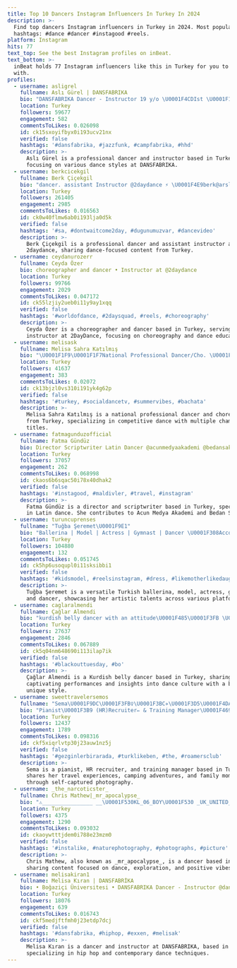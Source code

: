 ```yaml
---
title: Top 10 Dancers Instagram Influencers In Turkey In 2024
description: >-
  Find top dancers Instagram influencers in Turkey in 2024. Most popular
  hashtags: #dance #dancer #instagood #reels.
platform: Instagram
hits: 77
text_top: See the best Instagram profiles on inBeat.
text_bottom: >-
  inBeat holds 77 Instagram influencers like this in Turkey for you to connect
  with.
profiles:
  - username: asligrel
    fullname: Aslı Gürel | DANSFABRIKA
    bio: "DANSFABRIKA Dancer - Instructor 19 y/o \U0001F4CDIst \U0001F1F9\U0001F1F7 @dansfabrika For booking : info@castfabrika.com"
    location: Turkey
    followers: 59677
    engagement: 582
    commentsToLikes: 0.026098
    id: ck15sxoyifbyx0i193ucv21nx
    verified: false
    hashtags: '#dansfabrika, #jazzfunk, #campfabrika, #hhd'
    description: >-
      Aslı Gürel is a professional dancer and instructor based in Turkey,
      focusing on various dance styles at DANSFABRIKA.
  - username: berkcicekgil
    fullname: Berk Çiçekgil
    bio: "dancer. assistant Instructor @2daydance ⚡️ \U0001F4E9berk@arslantas.co Official Account"
    location: Turkey
    followers: 261405
    engagement: 2985
    commentsToLikes: 0.016563
    id: ck0w40flmw6ab0i193lja0d5k
    verified: false
    hashtags: '#sa, #dontwaitcome2day, #dugunumuzvar, #dancevideo'
    description: >-
      Berk Çiçekgil is a professional dancer and assistant instructor at
      2daydance, sharing dance-focused content from Turkey.
  - username: ceydanurozerr
    fullname: Ceyda Özer
    bio: choreographer and dancer • Instructor at @2daydance
    location: Turkey
    followers: 99766
    engagement: 2029
    commentsToLikes: 0.047172
    id: ck55lzjiy2ueb0i11y9ay1xqq
    verified: false
    hashtags: '#worldofdance, #2daysquad, #reels, #choreography'
    description: >-
      Ceyda Özer is a choreographer and dancer based in Turkey, serving as an
      instructor at 2DayDance, focusing on choreography and dance education.
  - username: melisask
    fullname: Melisa Sahra Katılmış
    bio: "\U0001F1F9\U0001F1F7National Professional Dancer/Cho. \U0001F48C mellysask@gmail.com \U0001F3C6 World Championships 1. (5) \U0001F31F4 Times Turkey Champions (1.) @senoritabymelisask \U0001F48E"
    location: Turkey
    followers: 41637
    engagement: 383
    commentsToLikes: 0.02072
    id: ck13bjzl0vs310i191yk4g62p
    verified: false
    hashtags: '#turkey, #socialdancetv, #summervibes, #bachata'
    description: >-
      Melisa Sahra Katılmış is a national professional dancer and choreographer
      from Turkey, specializing in competitive dance with multiple championship
      titles.
  - username: fatmagunduzofficial
    fullname: Fatma Gündüz
    bio: Director Scriptwriter Latin Dancer @acunmedyaakademi @bedansakademi
    location: Turkey
    followers: 37057
    engagement: 262
    commentsToLikes: 0.068998
    id: ckaos6b6sqac50i78x40dhak2
    verified: false
    hashtags: '#instagood, #maldivler, #travel, #instagram'
    description: >-
      Fatma Gündüz is a director and scriptwriter based in Turkey, specializing
      in Latin dance. She contributes to Acun Medya Akademi and Bedan Sakademi.
  - username: turuncuprenses
    fullname: "Tuğba Şeremet\U0001F9E1"
    bio: "Ballerina | Model | Actress | Gymnast | Dancer \U0001F308Account managed by family @tubaseremet \U0001F48Ctugbamelis@gmail.com"
    location: Turkey
    followers: 104880
    engagement: 132
    commentsToLikes: 0.051745
    id: ck5hp6usoqupl0i11sksibbi1
    verified: false
    hashtags: '#kidsmodel, #reelsinstagram, #dress, #likemotherlikedaughter'
    description: >-
      Tuğba Şeremet is a versatile Turkish ballerina, model, actress, gymnast,
      and dancer, showcasing her artistic talents across various platforms.
  - username: caglaralmendi
    fullname: Çağlar Almendi
    bio: "kurdish belly dancer with an attitude\U0001F485\U0001F3FB \U0001F940\U0001F4FF\U0001F6AC@almendiatelier"
    location: Turkey
    followers: 27637
    engagement: 2846
    commentsToLikes: 0.067889
    id: ck5q04nm648690i113ilap7ik
    verified: false
    hashtags: '#blackouttuesday, #bo'
    description: >-
      Çağlar Almendi is a Kurdish belly dancer based in Turkey, sharing
      captivating performances and insights into dance culture with a bold and
      unique style.
  - username: sweettravelersemos
    fullname: "Sema\U0001F9DC\U0001F3FB‍♀️\U0001F3BC✈️\U0001F3D5\U0001F4DA\U0001F4DD\U0001F49C"
    bio: "Pianist\U0001F3B9 (HR)Recruiter✏️ & Training Manager\U0001F469\U0001F3FB‍\U0001F3EB Traveler✈️ Camper\U0001F3D5 Sirtaki dancer\U0001F483\U0001F3FB Mother\U0001F469‍\U0001F467\U0001F63B (All) photos are taken by me\U0001F4F8❣️"
    location: Turkey
    followers: 12437
    engagement: 1789
    commentsToLikes: 0.098316
    id: ckf5xiqrlvtp30j23auw1nz5j
    verified: false
    hashtags: '#gezginlerbirarada, #turklikeben, #the, #roamersclub'
    description: >-
      Sema is a pianist, HR recruiter, and training manager based in Turkey. She
      shares her travel experiences, camping adventures, and family moments
      through self-captured photography.
  - username: _the_narcoticster_
    fullname: Chris Mathew|_mr_apocalypse_
    bio: "⚠️________________ __\U0001F530KL_06_BOY\U0001F530 _UK_UNITED_KATTAPPANA_❎ _ Explore_thé-\U0001F30D _ Vibe_moods _keep_smile __✌\U0001F3FB\U0001F49F\U0001F3B6__ _DANCER_ @db_ninety_six ________________⚠️"
    location: Turkey
    followers: 4375
    engagement: 1290
    commentsToLikes: 0.093032
    id: ckaoywtttjdem0i788e23mzm0
    verified: false
    hashtags: '#instalike, #naturephotography, #photographs, #picture'
    description: >-
      Chris Mathew, also known as _mr_apocalypse_, is a dancer based in Turkey,
      sharing content focused on dance, exploration, and positive vibes.
  - username: melisakiran1
    fullname: Melisa Kıran | DANSFABRİKA
    bio: • Boğaziçi Üniversitesi • DANSFABRIKA Dancer - Instructor @dansfabrika
    location: Turkey
    followers: 18076
    engagement: 639
    commentsToLikes: 0.016743
    id: ckf5medjftfmh0j23etdp7dcj
    verified: false
    hashtags: '#dansfabrika, #hiphop, #exxen, #melisak'
    description: >-
      Melisa Kıran is a dancer and instructor at DANSFABRIKA, based in Turkey,
      specializing in hip hop and contemporary dance techniques.
---
```


